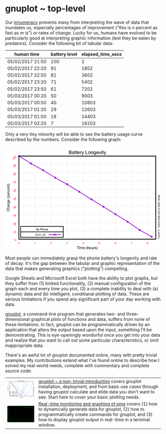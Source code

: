 # gnuplot ~ top-level

Our [innumeracy](https://www.wikiwand.com/en/Numeracy) prevents many from interpreting the wave of data that inundates us, especially percentages of improvement ("this is _n_ percent as fast as _m_ is") or rates of change. Lucky for us, humans have evolved to be particularly good at interpreting graphic information (lest they be eaten by predators).  Consider the following bit of tabular data:

| human time       | battery level | elapsed_time_secs |
|------------------|---------------|-------------------|
| 05/02/2017 21:50 | 100           | 2                 |
| 05/02/2017 22:20 | 91            | 1802              |
| 05/02/2017 22:50 | 81            | 3602              |
| 05/02/2017 23:20 | 71            | 5402              |
| 05/02/2017 23:50 | 61            | 7202              |
| 05/03/2017 00:20 | 50            | 9003              |
| 05/03/2017 00:50 | 40            | 10803             |
| 05/03/2017 01:20 | 29            | 12603             |
| 05/03/2017 01:50 | 18            | 14403             |
| 05/03/2017 02:20 | 7             | 16203             |

Only a very tiny minority will be able to see the battery usage curve described by the numbers. Consider the following graph:

![](./non_trivial_intro/figures/6.png)

Most people can immediately grasp the phone battery's longevity and rate of decay. It's the gap between the tabular and graphic representation of the data that makes generating graphics ("plotting") compelling.

Google Sheets and Microsoft Excel both have the ability to plot graphs, but they suffer from (1) limited functionality, (2) manual configuration of the graph each and every time you plot, (3) a complete inability to deal with (a) dynamic data and (b) intelligent, conditianal plotting of data. These are serious limitations if you spend any significant part of your day working with data.

[gnuplot](http://gnuplot.cvs.sourceforge.net/), a command-line program that generates two- and three-dimensional graphical plots of functions and data, suffers from none of these limitations. In fact, gnuplot can be programmatically driven by an application that alters the output based upon the input, something I'll be demonstrating. This is eye-openingly wondurful once you get into your data and realize that you want to call out some particular characteristics, or omit inappropriate data.

There's an awful lot of gnuplot documented online, many with pretty trivial examples. My contributions extend what I've found online to describe how I solved my real-world needs, complete with commentary and complete source code.

<table>
	<tr>
		<td width="20%"><img src="./non_trivial_intro/figures/7.png"></td>
		<td><a href="./non_trivial_intro/README.md">gnuplot ~ a non-trivial introduction</a> covers gnuplot installation, deployment, and from basic use cases through having gnuplot calculate and elide data you don't want to see. Start here to cover your basic plotting needs.</td>
	</tr>
	<tr>
		<td><img src="././graphing_ping/graphing_ping.gif"></td>
		<td><a href="./graphing_ping/README.md">Real-time monitoring and graphing of ping</a> covers (1) how to dynamically generate data for gnuplot, (2) how to programmatically create commands for gnuplot, and (3) how to display gnuplot output in real-time in a terminal window.</td>
	</tr>
</table>


